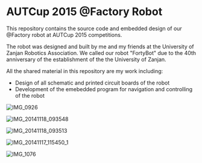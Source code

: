 # AUTCup 2015 @Factory Robot

This repository contains the source code and embedded design of our @Factory robot at AUTCup 2015 competitions.

The robot was designed and built by me and my friends at the University of Zanjan Robotics Association. We called our robot "FortyBot" due to the 40th anniversary of the establishment of the the University of Zanjan.

All the shared material in this repository are my work including:

- Design of all schematic and printed circuit boards of the robot
- Development of the emebedded program for navigation and controlling of the robot

![IMG_0926](https://github.com/m3y54m/autcup-2015-robot-at-factory/assets/1549028/1fcd151f-7662-4169-951a-212a27c19b1e)

![IMG_20141118_093548](https://github.com/m3y54m/autcup-2015-robot-at-factory/assets/1549028/8db06486-d376-4bb6-a4e4-652d770cbff7)

![IMG_20141118_093513](https://github.com/m3y54m/autcup-2015-robot-at-factory/assets/1549028/c831d21d-3957-4a7b-83e9-afd32faba40d)

![IMG_20141117_115450_1](https://github.com/m3y54m/autcup-2015-robot-at-factory/assets/1549028/bf27bc87-c20b-4089-902a-5db8cc031c89)

![IMG_1076](https://github.com/m3y54m/autcup-2015-robot-at-factory/assets/1549028/8833158c-75e8-47bc-8b76-7fd96e93de14)



